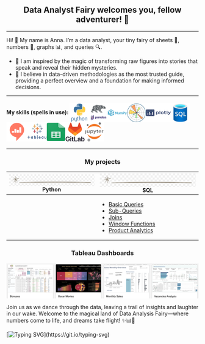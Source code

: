 <h2 align="center">Data Analyst Fairy welcomes you, fellow adventurer! 🧚</h2>

---

Hi! 👋 My name is Anna. I’m a data analyst, your tiny fairy of sheets 📄, numbers 🔢, graphs 📊, and queries 🔍. 

- 🔭 I am inspired by the magic of transforming raw figures into stories that speak and reveal their hidden mysteries. 
- 🌱 I believe in data-driven methodologies as the most trusted guide, providing a perfect overview and a foundation for making informed decisions.

---

#### My skills (spells in use): <img align="center" src="https://raw.githubusercontent.com/AnneThropy/AnneThropy/f17a226672234e24f71aa548ce731b64bb1266aa/icons/python.svg" height="50" width="50"/><img align="center" src="https://github.com/AnneThropy/AnneThropy/blob/main/icons/pandas.png?raw=true" height="50" width="50"/><img align="center" src="https://raw.githubusercontent.com/AnneThropy/AnneThropy/f17a226672234e24f71aa548ce731b64bb1266aa/icons/numpy.svg" height="50" width="50"/><img align="center" src="https://raw.githubusercontent.com/AnneThropy/AnneThropy/f17a226672234e24f71aa548ce731b64bb1266aa/icons/matplotlib.svg" height="50" width="50"/><img align="center" src="https://raw.githubusercontent.com/AnneThropy/AnneThropy/f17a226672234e24f71aa548ce731b64bb1266aa/icons/plotly.svg" height="50" width="65"/><img align="center" src="https://raw.githubusercontent.com/AnneThropy/AnneThropy/f17a226672234e24f71aa548ce731b64bb1266aa/icons/sql.svg" height="50" width="50"/><img align="center" src="https://github.com/AnneThropy/AnneThropy/blob/main/icons/Redash.png?raw=true" height="50" width="55"/><img align="center" src="https://github.com/AnneThropy/AnneThropy/blob/main/icons/tableau.png?raw=true" height="50" width="50"/><img align="center" src="https://raw.githubusercontent.com/AnneThropy/AnneThropy/f17a226672234e24f71aa548ce731b64bb1266aa/icons/Google_Sheets_logo.svg" height="50" width="50"/><img align="center" src="https://raw.githubusercontent.com/AnneThropy/AnneThropy/f17a226672234e24f71aa548ce731b64bb1266aa/icons/gitlab.svg" height="50" width="50"/><img align="center" src="https://raw.githubusercontent.com/AnneThropy/AnneThropy/f17a226672234e24f71aa548ce731b64bb1266aa/icons/jupyter.svg" height="50" width="50"/>

---

<h3 align="center">My projects</h3>
<!---
- <a href="https://github.com/AnneThropy/SQL_Portfolio_AnnaV/blob/2a2462c7c2f42a3ca1d40181f3749c7c07bcda20/SQL%20Portfolio%20-%20Basics.md">Basic Queries</a>
- <a href="https://github.com/AnneThropy/SQL_Portfolio_AnnaV/blob/2a2462c7c2f42a3ca1d40181f3749c7c07bcda20/SQL%20Portfolio%20-%20SubQueries.md">Sub-Queries</a>
- <a href="https://github.com/AnneThropy/SQL_Portfolio_AnnaV/blob/2a2462c7c2f42a3ca1d40181f3749c7c07bcda20/SQL%20Portfolio%20-%20Joins.md">Joins</a>
- <a href="https://github.com/AnneThropy/SQL_Portfolio_AnnaV/blob/2a2462c7c2f42a3ca1d40181f3749c7c07bcda20/SQL%20Portfolio%20-%20Window%20Functions.md">Window Functions</a>
- <a href="https://github.com/AnneThropy/SQL_Portfolio_AnnaV/blob/2a2462c7c2f42a3ca1d40181f3749c7c07bcda20/SQL%20Portfolio%20-%20Product%20Analytics%20Queries.md">Product Analytics</a>


<ul>
<li><a href="https://github.com/AnneThropy/SQL_Portfolio_AnnaV/blob/2a2462c7c2f42a3ca1d40181f3749c7c07bcda20/SQL%20Portfolio%20-%20Basics.md">Basic Queries</a></li>
<li><a href="https://github.com/AnneThropy/SQL_Portfolio_AnnaV/blob/2a2462c7c2f42a3ca1d40181f3749c7c07bcda20/SQL%20Portfolio%20-%20SubQueries.md">Sub-Queries</a></li>
<li><a href="https://github.com/AnneThropy/SQL_Portfolio_AnnaV/blob/2a2462c7c2f42a3ca1d40181f3749c7c07bcda20/SQL%20Portfolio%20-%20Joins.md">Joins</a></li>
<li><a href="https://github.com/AnneThropy/SQL_Portfolio_AnnaV/blob/2a2462c7c2f42a3ca1d40181f3749c7c07bcda20/SQL%20Portfolio%20-%20Window%20Functions.md">Window Functions</a></li>
<li><a href="https://github.com/AnneThropy/SQL_Portfolio_AnnaV/blob/2a2462c7c2f42a3ca1d40181f3749c7c07bcda20/SQL%20Portfolio%20-%20Product%20Analytics%20Queries.md">Product Analytics</a></li>
</ul>


<img src="https://github.com/AnneThropy/AnneThropy/blob/main/icons/2_sql_sub.png?raw=true">
<img src="https://github.com/AnneThropy/AnneThropy/blob/main/icons/3_sql_join.png?raw=true">
<img src="https://github.com/AnneThropy/AnneThropy/blob/main/icons/4_sql_wind.png?raw=true">
<img src="https://github.com/AnneThropy/AnneThropy/blob/main/icons/5_sql_prod.png?raw=true">
--> 

| <img align="center" src="https://github.com/AnneThropy/AnneThropy/blob/main/icons/divider_r.png?raw=true"/>Python | <img align="center" src="https://github.com/AnneThropy/AnneThropy/blob/main/icons/divider_r.png?raw=true"/>SQL |
| ------------- | ----------- |
| | <ul><li><a href="https://github.com/AnneThropy/SQL_Portfolio_AnnaV/blob/2a2462c7c2f42a3ca1d40181f3749c7c07bcda20/SQL%20Portfolio%20-%20Basics.md">Basic Queries</a></li><li><a href="https://github.com/AnneThropy/SQL_Portfolio_AnnaV/blob/2a2462c7c2f42a3ca1d40181f3749c7c07bcda20/SQL%20Portfolio%20-%20SubQueries.md">Sub-Queries</a></li><li><a href="https://github.com/AnneThropy/SQL_Portfolio_AnnaV/blob/2a2462c7c2f42a3ca1d40181f3749c7c07bcda20/SQL%20Portfolio%20-%20Joins.md">Joins</a></li><li><a href="https://github.com/AnneThropy/SQL_Portfolio_AnnaV/blob/2a2462c7c2f42a3ca1d40181f3749c7c07bcda20/SQL%20Portfolio%20-%20Window%20Functions.md">Window Functions</a></li><li><a href="https://github.com/AnneThropy/SQL_Portfolio_AnnaV/blob/2a2462c7c2f42a3ca1d40181f3749c7c07bcda20/SQL%20Portfolio%20-%20Product%20Analytics%20Queries.md">Product Analytics</a></li></ul>|

<!---
<h3 align="center">SQL Queries</32>

|      <a href="https://github.com/AnneThropy/SQL_Portfolio_AnnaV/blob/2a2462c7c2f42a3ca1d40181f3749c7c07bcda20/SQL%20Portfolio%20-%20Basics.md"><img src="https://github.com/AnneThropy/AnneThropy/blob/main/icons/1_sql_basic.png?raw=true"></a>         |      <img src="https://github.com/AnneThropy/AnneThropy/blob/main/icons/2_sql_sub.png?raw=true">       |    <img src="https://github.com/AnneThropy/AnneThropy/blob/main/icons/3_sql_join.png?raw=true">   |         <img src="https://github.com/AnneThropy/AnneThropy/blob/main/icons/4_sql_wind.png?raw=true">         |          <img src="https://github.com/AnneThropy/AnneThropy/blob/main/icons/5_sql_prod.png?raw=true">         |
| ------------- | ----------- | ----- | ---------------- | ----------------- |
--> 
          
<h3 align="center">Tableau Dashboards</h3>

<a href="https://public.tableau.com/app/profile/anna.veretennyk/vizzes">
<img align="center" src="https://github.com/AnneThropy/AnneThropy/blob/main/icons/Tableau_Dash_AV.png?raw=true"/>
</a>


 
Join us as we dance through the data, leaving a trail of insights and laughter in our wake. Welcome to the magical land of Data Analysis Fairy—where numbers come to life, and dreams take flight! ✨📊🧚

[![Typing SVG](https://readme-typing-svg.herokuapp.com?font=Fira+Code&pause=2000&color=31AC38&center=true&vCenter=true&random=false&width=710&lines=Data+analysis+isn't+just+a+task+%E2%80%94+it's+a+magical+adventure!)](https://git.io/typing-svg)

